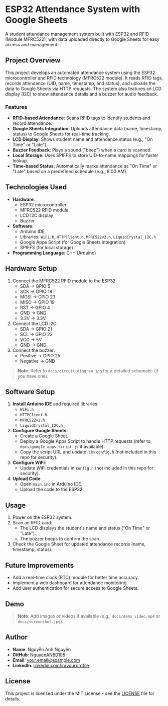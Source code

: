 # ESP32 Attendance System with Google Sheets

A student attendance management system built with ESP32 and RFID (Module MFRC522), with data uploaded directly to Google Sheets for easy access and management.

## Project Overview
This project develops an automated attendance system using the ESP32 microcontroller and RFID technology (MFRC522 module). It reads RFID tags, records attendance (UID, name, timestamp, and status), and uploads the data to Google Sheets via HTTP requests. The system also features an LCD display (I2C) to show attendance details and a buzzer for audio feedback.

### Features
- **RFID-based Attendance**: Scans RFID tags to identify students and record attendance.
- **Google Sheets Integration**: Uploads attendance data (name, timestamp, status) to Google Sheets for real-time tracking.
- **LCD Display**: Shows student name and attendance status (e.g., "On Time" or "Late").
- **Buzzer Feedback**: Plays a sound ("beep") when a card is scanned.
- **Local Storage**: Uses SPIFFS to store UID-to-name mappings for faster lookup.
- **Time-based Status**: Automatically marks attendance as "On Time" or "Late" based on a predefined schedule (e.g., 8:00 AM).

## Technologies Used
- **Hardware**:
  - ESP32 microcontroller
  - MFRC522 RFID module
  - LCD I2C display
  - Buzzer
- **Software**:
  - Arduino IDE
  - Libraries: `WiFi.h`, `HTTPClient.h`, `MFRC522v2.h`, `LiquidCrystal_I2C.h`
  - Google Apps Script (for Google Sheets integration)
  - SPIFFS (for local storage)
- **Programming Language**: C++ (Arduino)

## Hardware Setup
1. Connect the MFRC522 RFID module to the ESP32:
   - SDA -> GPIO 5
   - SCK -> GPIO 18
   - MOSI -> GPIO 23
   - MISO -> GPIO 19
   - RST -> GPIO 4
   - GND -> GND
   - 3.3V -> 3.3V
2. Connect the LCD I2C:
   - SDA -> GPIO 21
   - SCL -> GPIO 22
   - VCC -> 5V
   - GND -> GND
3. Connect the buzzer:
   - Positive -> GPIO 25
   - Negative -> GND

> **Note**: Refer to `docs/circuit_diagram.jpg` for a detailed schematic (if you have one).

## Software Setup
1. **Install Arduino IDE** and required libraries:
   - `WiFi.h`
   - `HTTPClient.h`
   - `MFRC522v2.h`
   - `LiquidCrystal_I2C.h`
2. **Configure Google Sheets**:
   - Create a Google Sheet.
   - Deploy a Google Apps Script to handle HTTP requests (refer to `docs/google_apps_script.js` if available).
   - Copy the script URL and update it in `config.h` (not included in this repo for security).
3. **Configure WiFi**:
   - Update WiFi credentials in `config.h` (not included in this repo for security).
4. **Upload Code**:
   - Open `main.ino` in Arduino IDE.
   - Upload the code to the ESP32.

## Usage
1. Power on the ESP32 system.
2. Scan an RFID card:
   - The LCD displays the student's name and status ("On Time" or "Late").
   - The buzzer beeps to confirm the scan.
3. Check the Google Sheet for updated attendance records (name, timestamp, status).

## Future Improvements
- Add a real-time clock (RTC) module for better time accuracy.
- Implement a web dashboard for attendance monitoring.
- Add user authentication for secure access to Google Sheets.

## Demo
> **Note**: Add images or videos if available (e.g., `docs/demo_video.mp4` or `docs/screenshot.jpg`).

## Author
- **Name**: Nguyễn Anh Nguyên
- **GitHub**: [NguyenAN80105](https://github.com/NguyenAN80105)
- **Email**: your.email@example.com
- **LinkedIn**: [linkedin.com/in/yourprofile](https://linkedin.com/in/yourprofile)

## License
This project is licensed under the MIT License - see the [LICENSE](LICENSE) file for details.
